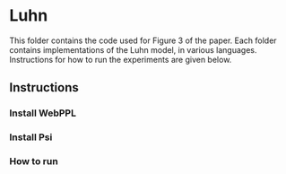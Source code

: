 # Luhn

This folder contains the code used for Figure 3 of the paper. Each folder contains implementations of the Luhn model, in various languages. Instructions for how to run the experiments are given below.



## Instructions

### Install WebPPL

### Install Psi

### How to run



